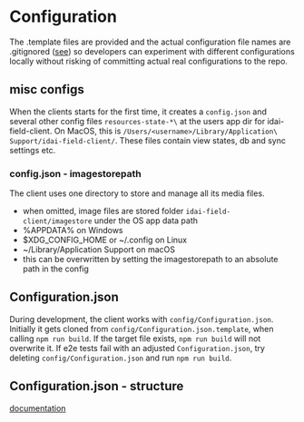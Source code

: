 # Configuration

The .template files are provided and the actual configuration file names are .gitignored ([see](.gitignore)) so developers can experiment with different configurations locally
without risking of committing actual real configurations to the repo.

## misc configs

When the clients starts for the first time, it creates a
`config.json` and several other config files `resources-state-*\`
at the users app dir for idai-field-client. On MacOS,
this is `/Users/<username>/Library/Application\ Support/idai-field-client/`.
These files contain view states, db and sync settings etc. 

### config.json - imagestorepath

The client uses one directory to store and manage all its media files.

* when omitted, image files are stored folder `idai-field-client/imagestore` under the OS app data path
 * %APPDATA% on Windows
 * $XDG_CONFIG_HOME or ~/.config on Linux
 * ~/Library/Application Support on macOS
* this can be overwritten by setting the imagestorepath to an absolute path in the config

## Configuration.json

During development, the client works with `config/Configuration.json`.
Initially it gets cloned from `config/Configuration.json.template`, when
calling `npm run build`. If the target file exists, `npm run build` will 
not overwrite it. If e2e tests fail with an adjusted `Configuration.json`, 
try deleting `config/Configuration.json` and run `npm run build`.
 
## Configuration.json - structure

[documentation](../docs/configuration-structure.md)


